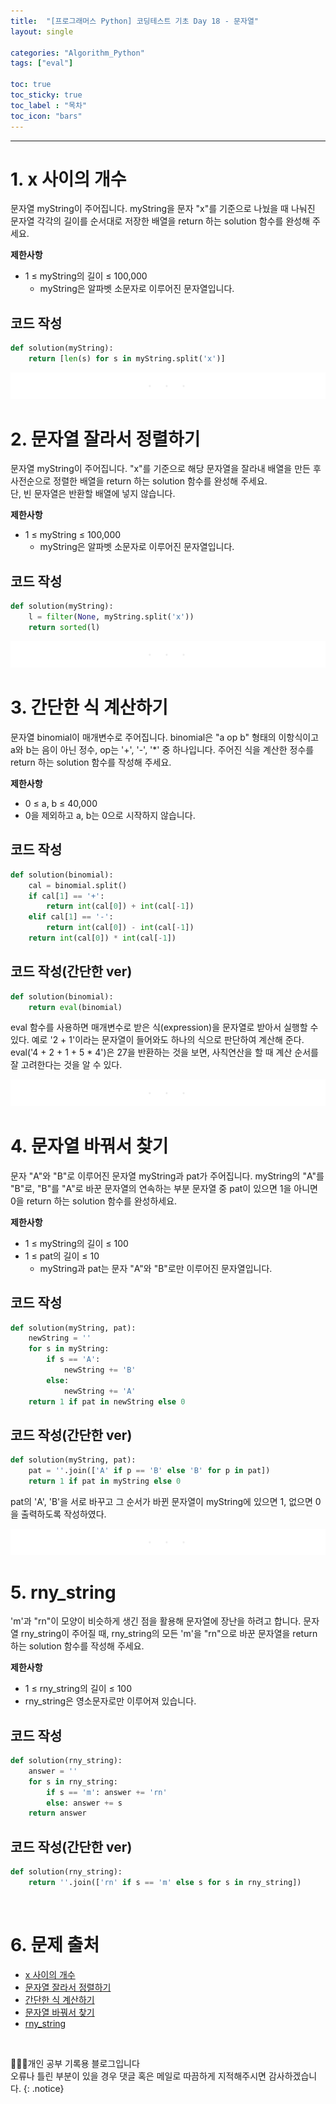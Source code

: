 ```yaml
---
title:  "[프로그래머스 Python] 코딩테스트 기초 Day 18 - 문자열"
layout: single

categories: "Algorithm_Python"
tags: ["eval"]

toc: true
toc_sticky: true
toc_label : "목차"
toc_icon: "bars"
---
```


***

# 1. x 사이의 개수
문자열 myString이 주어집니다. myString을 문자 "x"를 기준으로 나눴을 때 나눠진 문자열 각각의 길이를 순서대로 저장한 배열을 return 하는 solution 함수를 완성해 주세요.

**제한사항**
- 1 ≤ myString의 길이 ≤ 100,000
  - myString은 알파벳 소문자로 이루어진 문자열입니다.

## 코드 작성
```python
def solution(myString):
    return [len(s) for s in myString.split('x')]
```

<div style="text-align : center;">
<img src="/assets/images/etc/section.png">
</div>

# 2. 문자열 잘라서 정렬하기
문자열 myString이 주어집니다. "x"를 기준으로 해당 문자열을 잘라내 배열을 만든 후 사전순으로 정렬한 배열을 return 하는 solution 함수를 완성해 주세요.<br>
단, 빈 문자열은 반환할 배열에 넣지 않습니다.

**제한사항**
- 1 ≤ myString ≤ 100,000
  - myString은 알파벳 소문자로 이루어진 문자열입니다. 

## 코드 작성
```python
def solution(myString):
    l = filter(None, myString.split('x'))
    return sorted(l)
```

<div style="text-align : center;">
<img src="/assets/images/etc/section.png">
</div>

# 3. 간단한 식 계산하기
문자열 binomial이 매개변수로 주어집니다. binomial은 "a op b" 형태의 이항식이고 a와 b는 음이 아닌 정수, op는 '+', '-', '*' 중 하나입니다. 주어진 식을 계산한 정수를 return 하는 solution 함수를 작성해 주세요.

**제한사항**
- 0 ≤ a, b ≤ 40,000
- 0을 제외하고 a, b는 0으로 시작하지 않습니다.

## 코드 작성
```python
def solution(binomial):
    cal = binomial.split()
    if cal[1] == '+':
        return int(cal[0]) + int(cal[-1])
    elif cal[1] == '-':
        return int(cal[0]) - int(cal[-1])
    return int(cal[0]) * int(cal[-1])
```

## 코드 작성(간단한 ver)
```python
def solution(binomial):
    return eval(binomial)
```

eval 함수를 사용하면 매개변수로 받은 식(expression)을 문자열로 받아서 실행할 수 있다. 예로 '2 + 1'이라는 문자열이 들어와도 하나의 식으로 판단하여 계산해 준다. eval('4 + 2 + 1 + 5 * 4')은 27을 반환하는 것을 보면, 사칙연산을 할 때 계산 순서를 잘 고려한다는 것을 알 수 있다.

<div style="text-align : center;">
<img src="/assets/images/etc/section.png">
</div>

# 4. 문자열 바꿔서 찾기
문자 "A"와 "B"로 이루어진 문자열 myString과 pat가 주어집니다. myString의 "A"를 "B"로, "B"를 "A"로 바꾼 문자열의 연속하는 부분 문자열 중 pat이 있으면 1을 아니면 0을 return 하는 solution 함수를 완성하세요.

**제한사항**
- 1 ≤ myString의 길이 ≤ 100
- 1 ≤ pat의 길이 ≤ 10
  - myString과 pat는 문자 "A"와 "B"로만 이루어진 문자열입니다.

## 코드 작성
```python
def solution(myString, pat):
    newString = ''
    for s in myString:
        if s == 'A': 
            newString += 'B'
        else: 
            newString += 'A'
    return 1 if pat in newString else 0
```

## 코드 작성(간단한 ver)
```python
def solution(myString, pat):
    pat = ''.join(['A' if p == 'B' else 'B' for p in pat])
    return 1 if pat in myString else 0
```

pat의 'A', 'B'을 서로 바꾸고 그 순서가 바뀐 문자열이 myString에 있으면 1, 없으면 0을 출력하도록 작성하였다.

<div style="text-align : center;">
<img src="/assets/images/etc/section.png">
</div>

# 5. rny_string
'm'과 "rn"이 모양이 비슷하게 생긴 점을 활용해 문자열에 장난을 하려고 합니다. 문자열 rny_string이 주어질 때, rny_string의 모든 'm'을 "rn"으로 바꾼 문자열을 return 하는 solution 함수를 작성해 주세요.

**제한사항**
- 1 ≤ rny_string의 길이 ≤ 100
- rny_string은 영소문자로만 이루어져 있습니다.

## 코드 작성
```python
def solution(rny_string):
    answer = ''
    for s in rny_string:
        if s == 'm': answer += 'rn'
        else: answer += s
    return answer
```

## 코드 작성(간단한 ver)
```python
def solution(rny_string):
    return ''.join(['rn' if s == 'm' else s for s in rny_string])
```

<br>

# 6. 문제 출처
- [x 사이의 개수](https://school.programmers.co.kr/learn/courses/30/lessons/181867)
- [문자열 잘라서 정렬하기](https://school.programmers.co.kr/learn/courses/30/lessons/181866)
- [간단한 식 계산하기](https://school.programmers.co.kr/learn/courses/30/lessons/181865)
- [문자열 바꿔서 찾기](https://school.programmers.co.kr/learn/courses/30/lessons/181864)
- [rny_string](https://school.programmers.co.kr/learn/courses/30/lessons/181863)

<br>

👩🏻‍💻개인 공부 기록용 블로그입니다
<br>오류나 틀린 부분이 있을 경우 댓글 혹은 메일로 따끔하게 지적해주시면 감사하겠습니다.
{: .notice}